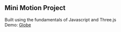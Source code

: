 ## Mini Motion Project
Built using the fundamentals of Javascript and Three.js
<br>
Demo: [Globe][website]

[website]: https://silly-joliot-18f3e7.netlify.app
